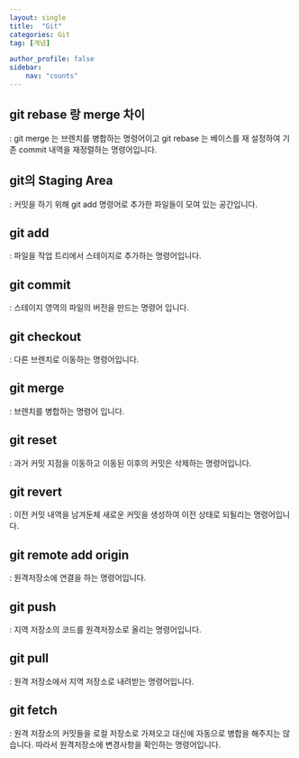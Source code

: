 ```yaml
---
layout: single
title:  "Git"
categories: Git
tag: [개념]

author_profile: false
sidebar:
    nav: "counts"
---
```


## git rebase 랑 merge 차이

: git merge 는 브렌치를 병합하는 명령어이고 git rebase 는 베이스를 재 설정하여 기존 commit 내역을 재정렬하는 명령어입니다. 

## git의 Staging Area

: 커밋을 하기 위해 git add 명령어로 추가한 파일들이 모여 있는 공간입니다.

## git add

: 파일을 작업 트리에서 스테이지로 추가하는 명령어입니다.

## git commit

: 스테이지 영역의 파일의 버전을 만드는 명령어 입니다.

## git checkout

: 다른 브렌치로 이동하는 명령어입니다.

## git merge

: 브렌치를 병합하는 명령어 입니다.

## git reset

: 과거 커밋 지점을 이동하고 이동된 이후의 커밋은 삭제하는 명령어입니다.

## git revert

: 이전 커밋 내역을 남겨둔체 새로운 커밋을 생성하여 이전 상태로 되될리는 명령어입니다.

## git remote add origin

: 원격저장소에 연결을 하는 명령어입니다.

## git push

: 지역 저장소의 코드를 원격저장소로 올리는 명령어입니다.

## git pull

: 원격 저장소에서 지역 저장소로 내려받는 명령어입니다.

## git fetch

: 원격 저장소의 커밋들을 로컬 저장소로 가져오고 대신에 자동으로 병합을 해주지는 않습니다. 따라서 원격저장소에 변경사항을 확인하는 명령어입니다.


